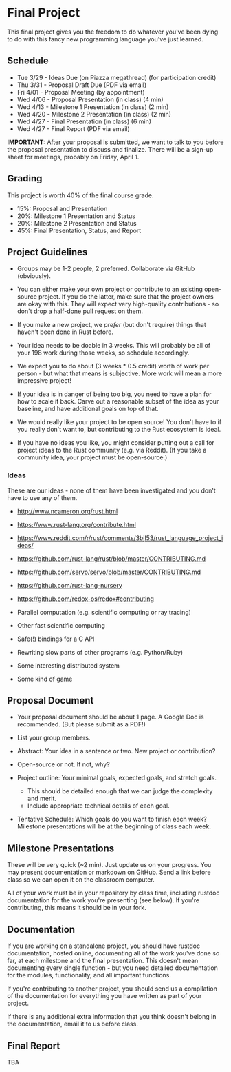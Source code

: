 # Final Project

This final project gives you the freedom to do whatever you've been dying to
do with this fancy new programming language you've just learned.

## Schedule

* Tue 3/29 - Ideas Due (on Piazza megathread) (for participation credit)
* Thu 3/31 - Proposal Draft Due (PDF via email)
* Fri 4/01 - Proposal Meeting (by appointment)
* Wed 4/06 - Proposal Presentation (in class) (4 min)
* Wed 4/13 - Milestone 1 Presentation (in class) (2 min)
* Wed 4/20 - Milestone 2 Presentation (in class) (2 min)
* Wed 4/27 - Final Presentation (in class) (6 min)
* Wed 4/27 - Final Report (PDF via email)

**IMPORTANT:** After your proposal is submitted, we want to talk to you before
the proposal presentation to discuss and finalize. There will be a sign-up
sheet for meetings, probably on Friday, April 1.

## Grading

This project is worth 40% of the final course grade.

* 15%: Proposal and Presentation
* 20%: Milestone 1 Presentation and Status
* 20%: Milestone 2 Presentation and Status
* 45%: Final Presentation, Status, and Report


## Project Guidelines

* Groups may be 1-2 people, 2 preferred. Collaborate via GitHub (obviously).

* You can either make your own project or contribute to an existing open-source
  project. If you do the latter, make sure that the project owners are okay
  with this. They will expect very high-quality contributions - so don't drop a
  half-done pull request on them.

* If you make a new project, we _prefer_ (but don't require) things that
  haven't been done in Rust before.

* Your idea needs to be doable in 3 weeks. This will probably be all of your
  198 work during those weeks, so schedule accordingly.

* We expect you to do about (3 weeks * 0.5 credit) worth of work per person -
  but what that means is subjective. More work will mean a more impressive
  project!

* If your idea is in danger of being too big, you need to have a plan for how
  to scale it back. Carve out a reasonable subset of the idea as your baseline,
  and have additional goals on top of that.

* We would really like your project to be open source! You don't have to if you
  really don't want to, but contributing to the Rust ecosystem is ideal.

* If you have no ideas you like, you might consider putting out a call for
  project ideas to the Rust community (e.g. via Reddit).
  (If you take a community idea, your project must be open-source.)

### Ideas

These are our ideas - none of them have been investigated and you don't
have to use any of them.

* http://www.ncameron.org/rust.html
* https://www.rust-lang.org/contribute.html
* https://www.reddit.com/r/rust/comments/3bjl53/rust_language_project_ideas/
* https://github.com/rust-lang/rust/blob/master/CONTRIBUTING.md
* https://github.com/servo/servo/blob/master/CONTRIBUTING.md
* https://github.com/rust-lang-nursery
* https://github.com/redox-os/redox#contributing

* Parallel computation (e.g. scientific computing or ray tracing)
* Other fast scientific computing
* Safe(!) bindings for a C API
* Rewriting slow parts of other programs (e.g. Python/Ruby)
* Some interesting distributed system
* Some kind of game

## Proposal Document

* Your proposal document should be about 1 page. A Google Doc is recommended.
  (But please submit as a PDF!)

* List your group members.

* Abstract: Your idea in a sentence or two. New project or contribution?

* Open-source or not. If not, why?

* Project outline: Your minimal goals, expected goals, and stretch goals.
    * This should be detailed enough that we can judge the complexity and merit.
    * Include appropriate technical details of each goal.

* Tentative Schedule: Which goals do you want to finish each week? Milestone
  presentations will be at the beginning of class each week.

## Milestone Presentations

These will be very quick (~2 min). Just update us on your progress.
You may present documentation or markdown on GitHub. Send a link before
class so we can open it on the classroom computer.

All of your work must be in your repository by class time, including
rustdoc documentation for the work you're presenting (see below).
If you're contributing, this means it should be in your fork.

## Documentation

If you are working on a standalone project, you should have rustdoc
documentation, hosted online, documenting all of the work you've done so far,
at each milestone and the final presentation. This doesn't mean documenting
every single function - but you need detailed documentation for the modules,
functionality, and all important functions.

If you're contributing to another project, you should send us a compilation of
the documentation for everything you have written as part of your project.

If there is any additional extra information that you think doesn't belong in
the documentation, email it to us before class.

## Final Report

TBA
